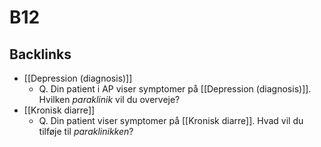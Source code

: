 # B12

## Backlinks
* [[Depression (diagnosis)]]
	* Q. Din patient i AP viser symptomer på [[Depression (diagnosis)]]. Hvilken *paraklinik* vil du overveje?
* [[Kronisk diarre]]
	* Q. Din patient viser symptomer på [[Kronisk diarre]]. Hvad vil du tilføje til *paraklinikken*?

<!-- {BearID:91B288E9-983C-459C-89BD-FF4B42560C8E-43570-0000594BA970C9EA} -->
